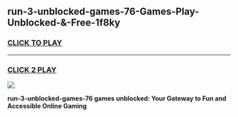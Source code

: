 
## run-3-unblocked-games-76-Games-Play-Unblocked-&-Free-1f8ky
<h3>
<a href="https://premium76.site?title=run-3-unblocked-games-76&ref=24A">CLICK TO PLAY</a></h3>
<hr>

<h3>
<a href="https://premium76.site?title=run-3-unblocked-games-76&ref=24A">CLICK 2 PLAY</a>
  
</h3>

<a href="https://premium76.site?title=run-3-unblocked-games-76&ref=24A"><img src="https://clearcache.store/games.png"></a>


**run-3-unblocked-games-76 games unblocked: Your Gateway to Fun and Accessible Online Gaming**
